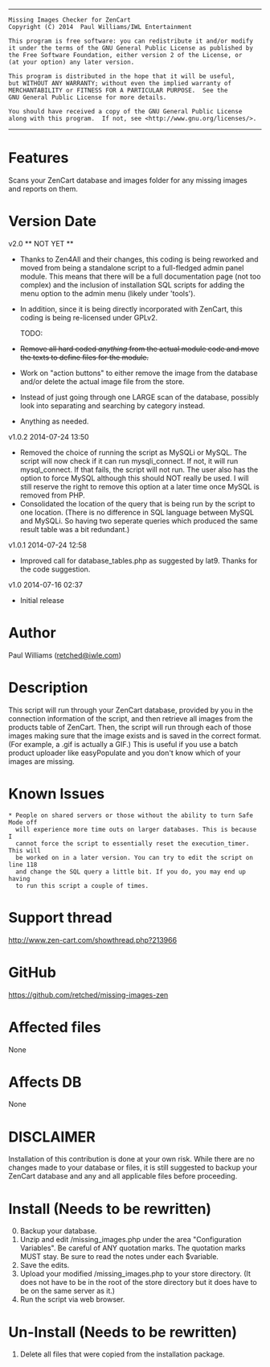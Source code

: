 ****************************************************************************
    Missing Images Checker for ZenCart
    Copyright (C) 2014  Paul Williams/IWL Entertainment

    This program is free software: you can redistribute it and/or modify
    it under the terms of the GNU General Public License as published by
    the Free Software Foundation, either version 2 of the License, or
    (at your option) any later version.

    This program is distributed in the hope that it will be useful,
    but WITHOUT ANY WARRANTY; without even the implied warranty of
    MERCHANTABILITY or FITNESS FOR A PARTICULAR PURPOSE.  See the
    GNU General Public License for more details.

    You should have received a copy of the GNU General Public License
    along with this program.  If not, see <http://www.gnu.org/licenses/>.
****************************************************************************
Features
========
Scans your ZenCart database and images folder for any missing images and reports
on them.

Version Date
==============
v2.0    ** NOT YET **
  * Thanks to Zen4All and their changes, this coding is being reworked and moved
    from being a standalone script to a full-fledged admin panel module. This
    means that there will be a full documentation page (not too complex) and
    the inclusion of installation SQL scripts for adding the menu option
    to the admin menu (likely under 'tools').
  * In addition, since it is being directly incorporated with ZenCart, this
    coding is being re-licensed under GPLv2.
    
    TODO:
  * ~~Remove all hard coded *anything* from the actual module code and move 
    the texts to define files for the module.~~
  * Work on "action buttons" to either remove the image from the database and/or
    delete the actual image file from the store.
  * Instead of just going through one LARGE scan of the database, possibly look
    into separating and searching by category instead.
  * Anything as needed.
    
v1.0.2	2014-07-24 13:50
  * Removed the choice of running the script as MySQLi or MySQL. The script 
    will now check if it can run mysqli_connect. If not, it will run 
    mysql_connect. If that fails, the script will not run. The user also
    has the option to force MySQL although this should NOT really be used. I
    will still reserve the right to remove this option at a later time once
    MySQL is removed from PHP.
  * Consolidated the location of the query that is being run by the script to
    one location. (There is no difference in SQL language between MySQL and 
    MySQLi. So having two seperate queries which produced the same result table
    was a bit redundant.)

v1.0.1	2014-07-24 12:58
  * Improved call for database_tables.php as suggested by lat9. 
    Thanks for the code suggestion.

v1.0	2014-07-16 02:37
  * Initial release

Author
======
Paul Williams (retched@iwle.com)

Description
===========
This script will run through your ZenCart database, provided by you in the
connection information of the script, and then retrieve all images from the 
products table of ZenCart. Then, the script will run through each of those 
images making sure that the image exists and is saved in the correct format. 
(For example, a .gif is actually a GIF.) This is useful if you use a batch 
product uploader like easyPopulate and you don't know which of your images 
are missing.

Known Issues
============
    * People on shared servers or those without the ability to turn Safe Mode off
      will experience more time outs on larger databases. This is because I 
      cannot force the script to essentially reset the execution_timer. This will
      be worked on in a later version. You can try to edit the script on line 118 
      and change the SQL query a little bit. If you do, you may end up having 
      to run this script a couple of times.

Support thread
==============
http://www.zen-cart.com/showthread.php?213966

GitHub
======
https://github.com/retched/missing-images-zen

Affected files
==============
None

Affects DB
==========
None

DISCLAIMER
==========
Installation of this contribution is done at your own risk.
While there are no changes made to your database or files, it is still suggested 
to backup your ZenCart database and any and all applicable files before 
proceeding.

Install (Needs to be rewritten)
=======
  0. Backup your database.
  1. Unzip and edit /missing_images.php under the area "Configuration Variables". 
     Be careful of ANY quotation marks. The quotation marks MUST stay. Be sure 
     to read the notes under each $variable.
  2. Save the edits.
  3. Upload your modified /missing_images.php to your store directory. (It 
     does not have to be in the root of the store directory but it does 
     have to be on the same server as it.)
  4. Run the script via web browser.

Un-Install (Needs to be rewritten)
==========
1. Delete all files that were copied from the installation package.
